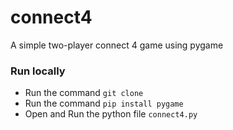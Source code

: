 # connect4
A simple two-player connect 4 game using pygame

### Run locally

* Run the command `git clone`
* Run the command `pip install pygame`
* Open and Run the python file `connect4.py`
